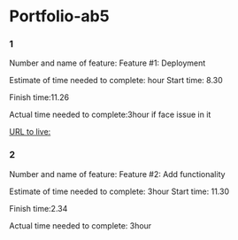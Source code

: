 # Portfolio-ab5
### 1
Number and name of feature: Feature #1: Deployment

Estimate of time needed to complete: hour
Start time: 8.30

Finish time:11.26

Actual time needed to complete:3hour if face issue in it

[URL to live:](https://fatema-owedah.herokuapp.com/)

### 2
Number and name of feature: Feature #2: Add functionality

Estimate of time needed to complete: 3hour
Start time: 11.30

Finish time:2.34

Actual time needed to complete: 3hour 
